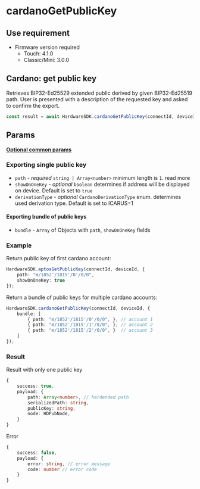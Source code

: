 # cardanoGetPublicKey

## Use requirement

* Firmware version required
  * Touch: 4.1.0
  * Classic/Mini: 3.0.0

## Cardano: get public key

Retrieves BIP32-Ed25529 extended public derived by given BIP32-Ed25519 path. User is presented with a description of the requested key and asked to confirm the export.

```typescript
const result = await HardwareSDK.cardanoGetPublicKey(connectId, deviceId, params);
```

## Params

[**Optional common params**](../common-params.md)

### Exporting single public key

* `path` - _required_ `string | Array<number>` minimum length is `1`. read more
* `showOnOneKey` - _optional_ `boolean` determines if address will be displayed on device. Default is set to `true`
* `derivationType` - _optional_ `CardanoDerivationType` enum. determines used derivation type. Default is set to ICARUS=1

#### Exporting bundle of public keys

* `bundle` - `Array` of Objects with `path`, `showOnOneKey` fields

### Example

Return public key of first cardano account:

```typescript
HardwareSDK.aptosGetPublicKey(connectId, deviceId, {
    path: "m/1852'/1815'/0'/0/0",
    showOnOneKey: true
});
```

Return a bundle of public keys for multiple cardano accounts:

```typescript
HardwareSDK.cardanoGetPublicKey(connectId, deviceId, {
    bundle: [
        { path: "m/1852'/1815'/0'/0/0", }, // account 1
        { path: "m/1852'/1815'/1'/0/0", }, // account 2
        { path: "m/1852'/1815'/2'/0/0", }  // account 3
    ]
});
```

### Result

Result with only one public key

```typescript
{
    success: true,
    payload: {
        path: Array<number>, // hardended path
        serializedPath: string,
        publicKey: string,
        node: HDPubNode,
    }
}
```

Error

```typescript
{
    success: false,
    payload: {
        error: string, // error message
        code: number // error code
    }
}
```
